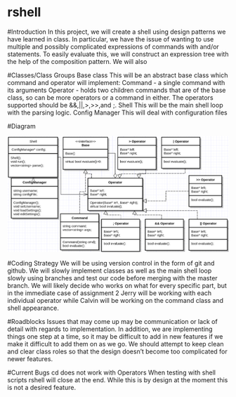 # rshell


#Introduction
In this project, we will create a shell using design patterns we have learned in class. In particular, we have the issue of wanting to use multiple and possibly complicated expressions of commands with and/or statements. To easily evaluate this, we will construct an expression tree with the help of the composition pattern. We will also 

#Classes/Class Groups 
Base class
This will be an abstract base class which command and operator will implement:
Command - a single command with its arguments 
Operator - holds two children commands that are of the base class, so can be more operators or a command in either. The operators supported should be &&,||,>,>>,and ;.
Shell
This will be the main shell loop with the parsing logic.
Config Manager
This will deal with configuration files



#Diagram

![Alt text](https://github.com/tacalvin/rshell/blob/master/diagram.png "UML Diagram")




#Coding Strategy
We will be using version control in the form of git and github. We will slowly implement classes as well as the main shell loop slowly using branches and test our code before merging with the master branch. We will likely decide who works on what for every specific part, but in the immediate case of assignment 2 Jerry will be working with each individual operator while Calvin will be working on the command class and shell appearance.

#Roadblocks
Issues that may come up may be communication or lack of detail with regards to implementation. In addition, we are implementing things one step at a time, so it may be difficult to add in new features if we make it difficult to add them on as we go. We should attempt to keep clean and clear class roles so that the design doesn’t become too complicated for newer features.

#Current Bugs
cd does not work with Operators
When testing with shell scripts rshell will close at the end. While this is by design at the moment this is not a desired feature.
